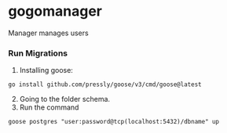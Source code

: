 # gogomanager
Manager manages users

### Run Migrations
1. Installing goose:
```
go install github.com/pressly/goose/v3/cmd/goose@latest
``` 
2. Going to the folder schema.
3. Run the command 
```
goose postgres "user:password@tcp(localhost:5432)/dbname" up
```
